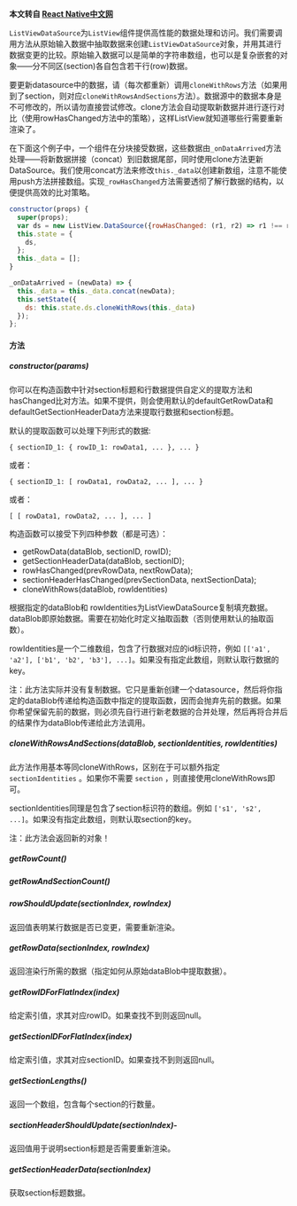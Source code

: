 **本文转自 [React Native中文网](http://reactnative.cn)**

`ListViewDataSource`为`ListView`组件提供高性能的数据处理和访问。我们需要调用方法从原始输入数据中抽取数据来创建`ListViewDataSource`对象，并用其进行数据变更的比较。原始输入数据可以是简单的字符串数组，也可以是复杂嵌套的对象——分不同区(section)各自包含若干行(row)数据。

要更新datasource中的数据，请（每次都重新）调用`cloneWithRows`方法（如果用到了section，则对应`cloneWithRowsAndSections`方法）。数据源中的数据本身是不可修改的，所以请勿直接尝试修改。clone方法会自动提取新数据并进行逐行对比（使用rowHasChanged方法中的策略），这样ListView就知道哪些行需要重新渲染了。

在下面这个例子中，一个组件在分块接受数据，这些数据由`_onDataArrived`方法处理——将新数据拼接（concat）到旧数据尾部，同时使用clone方法更新DataSource。我们使用concat方法来修改`this._data`以创建新数组，注意不能使用push方法拼接数组。实现`_rowHasChanged`方法需要透彻了解行数据的结构，以便提供高效的比对策略。

```javascript
constructor(props) {
  super(props);
  var ds = new ListView.DataSource({rowHasChanged: (r1, r2) => r1 !== r2});
  this.state = {
    ds,
  };
  this._data = [];
}

_onDataArrived = (newData) => {
  this._data = this._data.concat(newData);
  this.setState({
    ds: this.state.ds.cloneWithRows(this._data)
  });
};
```

#### 方法

##### constructor(params)

你可以在构造函数中针对section标题和行数据提供自定义的提取方法和hasChanged比对方法。如果不提供，则会使用默认的defaultGetRowData和defaultGetSectionHeaderData方法来提取行数据和section标题。

默认的提取函数可以处理下列形式的数据:

`{ sectionID_1: { rowID_1: rowData1, ... }, ... }`

或者：

`{ sectionID_1: [ rowData1, rowData2, ... ], ... }`

或者：

`[ [ rowData1, rowData2, ... ], ... ]`

构造函数可以接受下列四种参数（都是可选）：

- getRowData(dataBlob, sectionID, rowID);
- getSectionHeaderData(dataBlob, sectionID);
- rowHasChanged(prevRowData, nextRowData);
- sectionHeaderHasChanged(prevSectionData, nextSectionData);
- cloneWithRows(dataBlob, rowIdentities)

根据指定的dataBlob和 rowIdentities为ListViewDataSource复制填充数据。dataBlob即原始数据。需要在初始化时定义抽取函数（否则使用默认的抽取函数）。

rowIdentities是一个二维数组，包含了行数据对应的id标识符，例如 `[['a1', 'a2'], ['b1', 'b2', 'b3'], ...]`。如果没有指定此数组，则默认取行数据的key。

注：此方法实际并没有复制数据。它只是重新创建一个datasource，然后将你指定的dataBlob传递给构造函数中指定的提取函数，因而会抛弃先前的数据。如果你希望保留先前的数据，则必须先自行进行新老数据的合并处理，然后再将合并后的结果作为dataBlob传递给此方法调用。

##### cloneWithRowsAndSections(dataBlob, sectionIdentities, rowIdentities)

此方法作用基本等同cloneWithRows，区别在于可以额外指定 `sectionIdentities` 。如果你不需要 `section` ，则直接使用cloneWithRows即可。

sectionIdentities同理是包含了section标识符的数组。例如 `['s1', 's2', ...]`。如果没有指定此数组，则默认取section的key。

注：此方法会返回新的对象！

##### getRowCount()

##### getRowAndSectionCount()

##### rowShouldUpdate(sectionIndex, rowIndex)

返回值表明某行数据是否已变更，需要重新渲染。

##### getRowData(sectionIndex, rowIndex)

返回渲染行所需的数据（指定如何从原始dataBlob中提取数据）。

##### getRowIDForFlatIndex(index)

给定索引值，求其对应rowID。如果查找不到则返回null。

##### getSectionIDForFlatIndex(index)

给定索引值，求其对应sectionID。如果查找不到则返回null。

##### getSectionLengths()

返回一个数组，包含每个section的行数量。

##### sectionHeaderShouldUpdate(sectionIndex)-

返回值用于说明section标题是否需要重新渲染。

##### getSectionHeaderData(sectionIndex)

获取section标题数据。
